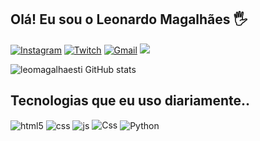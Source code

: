 ## Olá! Eu sou o Leonardo Magalhães 🖐️

[![Instagram](https://img.shields.io/badge/Instagram-E4405F?style=for-the-badge&logo=instagram&logoColor=white)](https://instagram.com/leomagalhaes.ti)
[![Twitch](https://img.shields.io/badge/Twitch-9146FF?style=for-the-badge&logo=twitch&logoColor=white)](https://twitch.tv/leomagalhaes.ti)
[![Gmail](https://img.shields.io/badge/-Gmail-%23333?style=for-the-badge&logo=gmail&logoColor=white)](mailto:leomagalhaes.ti@gmail.com)
<a href="https://www.linkedin.com/in/leomagalhaesti/" target="_blank"><img src="https://img.shields.io/badge/-LinkedIn-%230077B5?style=for-the-badge&logo=linkedin&logoColor=white" target="_blank"></a> 

![leomagalhaesti GitHub stats](https://github-readme-stats.vercel.app/api?username=leomagalhaesti&show_icons=true&theme=dracula&count_private=true)

## Tecnologias que eu uso diariamente..

<div style="display: inline_block">
  <img align="center" alt="html5" src="https://img.shields.io/badge/HTML5-E34F26?style=for-the-badge&logo=html5&logoColor=white" />
  <img align="center" alt="css" src="https://img.shields.io/badge/CSS3-1572B6?style=for-the-badge&logo=css3&logoColor=white" />
  <img align="center" alt="js" src="https://img.shields.io/badge/JavaScript-F7DF1E?style=for-the-badge&logo=javascript&logoColor=black" />
  <img aling="center" alt="Css" src= "https://img.shields.io/badge/PHP-777BB4?style=for-the-badge&logo=php&logoColor=wh" />
  <img align="center" alt="Python" src= "https://img.shields.io/badge/Python-14354C?style=for-the-badge&logo=python&logoColor=white" 
  
  
 
</div><br/>




